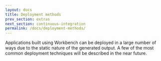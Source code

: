 ```yaml
---
layout: docs
title: Deployment methods
prev_section: extras
next_section: continuous-integration
permalink: /docs/deployment-methods/
---
```


Applications built using Workbench can be deployed in a large number of ways due
to the static nature of the generated output. A few of the most common deployment
techniques will be described in the near future.
